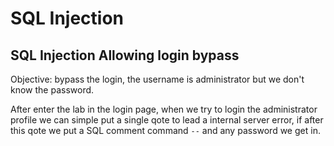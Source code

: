 # SQL Injection

## SQL Injection Allowing login bypass

Objective: bypass the login, the username is administrator but we don't know the password.

After enter the lab in the login page, when we try to login the administrator profile we can simple put a single qote to lead a internal server error, if after this qote we put a SQL comment command `--` and any password we get in.
